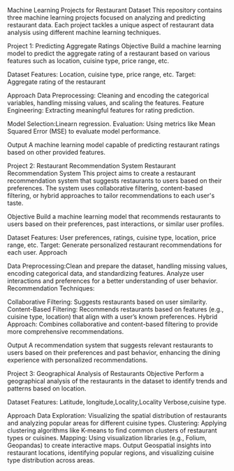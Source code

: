 Machine Learning Projects for Restaurant Dataset
This repository contains three machine learning projects focused on analyzing and predicting restaurant data. Each project tackles a unique aspect of restaurant data analysis using different machine learning techniques.

Project 1: Predicting Aggregate Ratings
Objective
Build a machine learning model to predict the aggregate rating of a restaurant based on various features such as location, cuisine type, price range, etc.

Dataset
Features: Location, cuisine type, price range, etc.
Target: Aggregate rating of the restaurant

Approach
Data Preprocessing: Cleaning and encoding the categorical variables, handling missing values, and scaling the features.
Feature Engineering: Extracting meaningful features for rating prediction.

Model Selection:Linearn regression.
Evaluation: Using metrics like Mean Squared Error (MSE) to evaluate model performance.

Output
A machine learning model capable of predicting restaurant ratings based on other provided features.




Project 2: Restaurant Recommendation System
Restaurant Recommendation System
This project aims to create a restaurant recommendation system that suggests restaurants to users based on their preferences. The system uses collaborative filtering, content-based filtering, or hybrid approaches to tailor recommendations to each user's taste.

Objective
Build a machine learning model that recommends restaurants to users based on their preferences, past interactions, or similar user profiles.

Dataset
Features: User preferences, ratings, cuisine type, location, price range, etc.
Target: Generate personalized restaurant recommendations for each user.
Approach

Data Preprocessing:Clean and prepare the dataset, handling missing values, encoding categorical data, and standardizing features.
Analyze user interactions and preferences for a better understanding of user behavior.
Recommendation Techniques:

Collaborative Filtering: Suggests restaurants based on user similarity.
Content-Based Filtering: Recommends restaurants based on features (e.g., cuisine type, location) that align with a user’s known preferences.
Hybrid Approach: Combines collaborative and content-based filtering to provide more comprehensive recommendations.

Output
A recommendation system that suggests relevant restaurants to users based on their preferences and past behavior, enhancing the dining experience with personalized recommendations.




Project 3: Geographical Analysis of Restaurants
Objective
Perform a geographical analysis of the restaurants in the dataset to identify trends and patterns based on location.

Dataset
Features: Latitude, longitude,Locality,Locality Verbose,cuisine type.

Approach
Data Exploration: Visualizing the spatial distribution of restaurants and analyzing popular areas for different cuisine types.
Clustering: Applying clustering algorithms like K-means to find common clusters of restaurant types or cuisines.
Mapping: Using visualization libraries (e.g., Folium, Geopandas) to create interactive maps.
Output
Geospatial insights into restaurant locations, identifying popular regions, and visualizing cuisine type distribution across areas.
